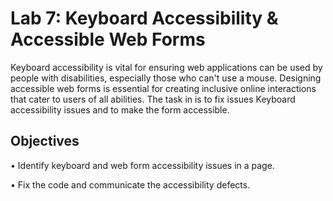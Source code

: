 # Lab 7: Keyboard Accessibility & Accessible Web Forms 

Keyboard accessibility is vital for ensuring web applications can be used by people with disabilities, especially those who can't use a mouse. Designing accessible web forms is essential for creating inclusive online interactions that cater to users of all abilities. The task in is to fix issues Keyboard accessibility issues and to make the form accessible.

## Objectives

•	Identify keyboard and web form accessibility issues in a page.

•	Fix the code and communicate the accessibility defects.
